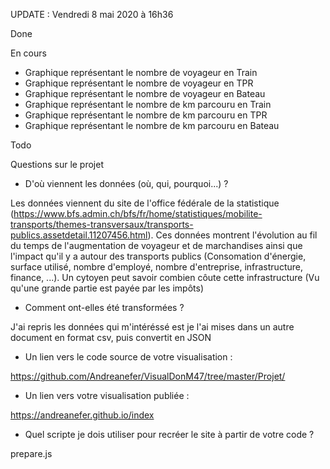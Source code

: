 UPDATE : Vendredi 8 mai 2020 à 16h36

Done


En cours

- Graphique représentant le nombre de voyageur en Train
- Graphique représentant le nombre de voyageur en TPR
- Graphique représentant le nombre de voyageur en Bateau
- Graphique représentant le nombre de km parcouru en Train
- Graphique représentant le nombre de km parcouru en TPR
- Graphique représentant le nombre de km parcouru en Bateau

Todo


Questions sur le projet

- D'où viennent les données (où, qui, pourquoi...) ?

Les données viennent du site de l'office fédérale de la statistique (https://www.bfs.admin.ch/bfs/fr/home/statistiques/mobilite-transports/themes-transversaux/transports-publics.assetdetail.11207456.html). Ces données montrent l'évolution au fil du temps de l'augmentation de voyageur et de marchandises ainsi que l'impact qu'il y a autour des transports publics (Consomation d'énergie, surface utilisé, nombre d'employé, nombre d'entreprise, infrastructure, finance, ...). Un cytoyen peut savoir combien côute cette infrastructure (Vu qu'une grande partie est payée par les impôts)

- Comment ont-elles été transformées ?

J'ai repris les données qui m'intéréssé est je l'ai mises dans un autre document en format csv, puis convertit en JSON

- Un lien vers le code source de votre visualisation :

https://github.com/Andreanefer/VisualDonM47/tree/master/Projet/

- Un lien vers votre visualisation publiée :

https://andreanefer.github.io/index

- Quel scripte je dois utiliser pour recréer le site à partir de votre code ?

prepare.js
